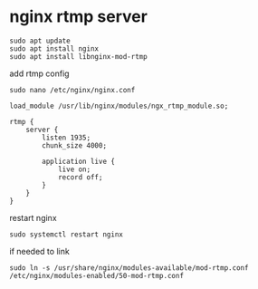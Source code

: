 # nginx rtmp server

```
sudo apt update
sudo apt install nginx
sudo apt install libnginx-mod-rtmp
```

add rtmp config
```
sudo nano /etc/nginx/nginx.conf

load_module /usr/lib/nginx/modules/ngx_rtmp_module.so;

rtmp {
    server {
        listen 1935;
        chunk_size 4000;

        application live {
            live on;
            record off;
        }
    }
}
```

restart nginx
```
sudo systemctl restart nginx
```

if needed to link
```
sudo ln -s /usr/share/nginx/modules-available/mod-rtmp.conf /etc/nginx/modules-enabled/50-mod-rtmp.conf
```
